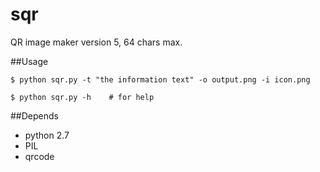 sqr
===

QR image maker
version 5, 64 chars max.

##Usage
```
$ python sqr.py -t "the information text" -o output.png -i icon.png

$ python sqr.py -h    # for help
```

##Depends
- python 2.7
- PIL
- qrcode